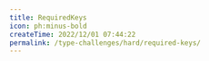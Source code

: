```yaml
---
title: RequiredKeys
icon: ph:minus-bold
createTime: 2022/12/01 07:44:22
permalink: /type-challenges/hard/required-keys/
---
```

